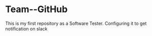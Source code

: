 # Team--GitHub
This is my first repository as a Software Tester. Configuring it to get notification on slack
